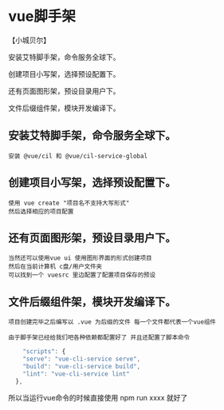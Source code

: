 # vue脚手架
【小城贝尔】

安装艾特脚手架，命令服务全球下。

创建项目小写架，选择预设配置下。

还有页面图形架，预设目录用户下。

文件后缀组件架，模块开发编译下。

## 安装艾特脚手架，命令服务全球下。
    安装 @vue/cil 和 @vue/cil-service-global
## 创建项目小写架，选择预设配置下。
    使用 vue create "项目名不支持大写形式"
    然后选择相应的项目配置 
## 还有页面图形架，预设目录用户下。
    当然还可以使用vue ui 使用图形界面的形式创建项目
    然后在当前计算机 c盘/用户文件夹
    可以找到一个 vuesrc 里边配置了配置项目保存的预设
## 文件后缀组件架，模块开发编译下。
    项目创建完毕之后编写以 .vue 为后缀的文件 每一个文件都代表一个vue组件

    由于脚手架已经给我们吧各种依赖都配置好了 并且还配置了脚本命令
```js
    "scripts": {
    "serve": "vue-cli-service serve",
    "build": "vue-cli-service build",
    "lint": "vue-cli-service lint"
  },
```
所以当运行vue命令的时候直接使用 npm run xxxx  就好了